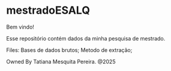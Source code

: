 # mestradoESALQ

Bem vindo! 


Esse repositório contém dados da minha pesquisa de mestrado.

Files: 
Bases de dados brutos;
Metodo de extração;


Owned By Tatiana Mesquita Pereira. @2025

